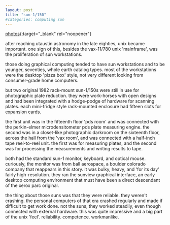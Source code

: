 ```yaml
---
layout: post
title: "sun-1/150"
#categories: computing sun
---
```

[photos](https://photos.app.goo.gl/rL5NTL2iFomFjedM6){:target="_blank" rel="noopener"}

after reaching utaustin astronomy in the late eighties, unix became important. one sign of this, besides the vax-11/780 unix 'mainframe', was the proliferation of sun workstations. 

those doing graphical computing tended to have sun workstations and to be younger, seventies, whole earth catalog types. most of the workstations were the desktop 'pizza box' style, not very different looking from consumer-grade home computers. 

but two original 1982 rack-mount sun-1/150s were still in use for photographic plate reduction. they were work-horses with open designs and had been integrated with a hodge-podge of hardware for scanning plates. each mini-fridge style rack-mounted enclosure had fifteen slots for expansion cards.

the first unit was in the fifteenth floor 'pds room' and was connected with the perkin-elmer microdensitometer pds plate measuring engine. the second was in a closet-like photographic darkroom on the sixteenth floor, across the hall from the 'vax room', and was connected with a half-inch tape reel-to-reel unit. the first was for measuring plates, and the second was for processing the measurements and writing results to tape.

both had the standard sun-1 monitor, keyboard, and optical mouse. curiously, the monitor was from ball aerospace, a boulder colorado company that reappears in this story. it was bulky, heavy, and 'for its day' fairly high-resolution. they ran the sunview graphical interface, an early desktop computing environment that must have been a direct descendant of the xerox parc original.

the thing about those suns was that they were reliable. they weren't crashing. the personal computers of that era crashed regularly and made if difficult to get work done. not the suns, they worked steadily, even though connected with external hardware. this was quite impressive and a big part of the unix 'feel'. reliability. competence. workmanlike.
